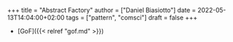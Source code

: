 +++
title = "Abstract Factory"
author = ["Daniel Biasiotto"]
date = 2022-05-13T14:04:00+02:00
tags = ["pattern", "comsci"]
draft = false
+++

-   [GoF]({{< relref "gof.md" >}})